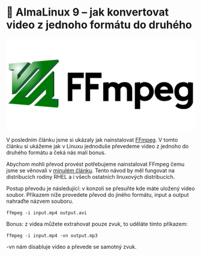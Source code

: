 # 🐧 AlmaLinux 9 – jak konvertovat video z jednoho formátu do druhého

![](../img/FFmpeg.jpeg)

V posledním článku jsme si ukázaly jak nainstalovat [FFmpeg](https://ffmpeg.org/). V tomto článku si ukážeme jak v Linuxu jednoduše převedeme video z jednoho do druhého formátu a čeká nás malí bonus.

Abychom mohli převod provést potřebujeme nainstalovat FFmpeg čemu jsme se věnovali v [minulém článku](https://lukan.cz/2024/10/almalinux-9-instalace-ffmpeg-kodeku/). Tento návod by měl fungovat na distribucích rodiny RHEL a i všech ostatních linuxových distribucích.

 

 

Postup převodu je následující: v konzoli se přesuňte kde máte uložený video soubor. Příkazem níže provedete převod do jiného formátu, input a output nahraďte názvem souboru.
```
ffmpeg -i input.mp4 output.avi
```
Bonus: z videa můžete extrahovat pouze zvuk, to uděláte tímto příkazem:
```
ffmpeg -i input.mp4 -vn output.mp3
```
-vn nám disabluje video a převede se samotný zvuk.
